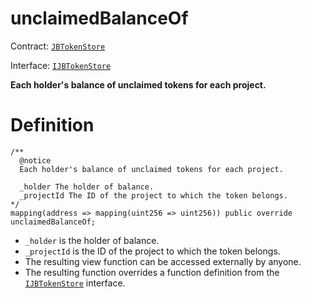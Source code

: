 # unclaimedBalanceOf

Contract: [`JBTokenStore`](../)​‌

Interface: [`IJBTokenStore`](../../../interfaces/ijbtokenstore.md)

**Each holder's balance of unclaimed tokens for each project.**

# Definition

```solidity
/**
  @notice
  Each holder's balance of unclaimed tokens for each project.

  _holder The holder of balance.
  _projectId The ID of the project to which the token belongs.
*/
mapping(address => mapping(uint256 => uint256)) public override unclaimedBalanceOf;
```

* `_holder` is the holder of balance.
* `_projectId` is the ID of the project to which the token belongs.
* The resulting view function can be accessed externally by anyone.
* The resulting function overrides a function definition from the [`IJBTokenStore`](../../../interfaces/ijbtokenstore.md) interface.
